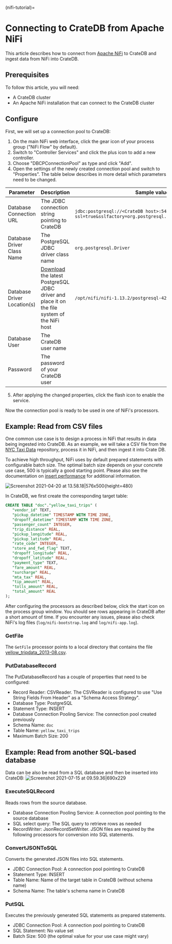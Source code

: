 (nifi-tutorial)=
# Connecting to CrateDB from Apache NiFi

This article describes how to connect from [Apache NiFi](http://nifi.apache.org) to CrateDB and ingest data from NiFi into CrateDB.

## Prerequisites
To follow this article, you will need:
* A CrateDB cluster
* An Apache NiFi installation that can connect to the CrateDB cluster

## Configure
First, we will set up a connection pool to CrateDB:
  1. On the main NiFi web interface, click the gear icon of your process group ("NiFi Flow" by default).
  2. Switch to "Controller Services" and click the plus icon to add a new controller.
  3. Choose "DBCPConnectionPool" as type and click "Add".
  4. Open the settings of the newly created connection pool and switch to "Properties". The table below describes in more detail which parameters need to be changed.

| Parameter                  | Description                                                                                                                                      | Sample value                                                                                            |
| -------------------------- | ------------------------------------------------------------------------------------------------------------------------------------------------ | ------------------------------------------------------------------------------------------------------- |
| Database Connection URL    | The JDBC connection string pointing to CrateDB                                                                                                  | `jdbc:postgresql://<CrateDB host>:5432/doc?ssl=true&sslfactory=org.postgresql.ssl.NonValidatingFactory` |
| Database Driver Class Name | The PostgreSQL JDBC driver class name                                                                                                            | `org.postgresql.Driver`                                                                                 |
| Database Driver Location(s)| [Download](https://jdbc.postgresql.org/download/) the latest PostgreSQL JDBC driver and place it on the file system of the NiFi host | `/opt/nifi/nifi-1.13.2/postgresql-42.2.23.jar`                                                          |
| Database User              | The CrateDB user name                                                                                                                            |                                                                                                         |
| Password                   | The password of your CrateDB user                                                                                                           |                                                                                                         |

  5. After applying the changed properties, click the flash icon to enable the service.

Now the connection pool is ready to be used in one of NiFi's processors.

## Example: Read from CSV files
One common use case is to design a process in NiFi that results in data being ingested into CrateDB. As an example, we will take a CSV file from the [NYC Taxi Data](https://github.com/toddwschneider/nyc-taxi-data) repository, process it in NiFi, and then ingest it into Crate DB.

To achieve high throughput, NiFi uses by default prepared statements with configurable batch size. The optimal batch size depends on your concrete use case, 500 is typically a good starting point. Please also see the documentation on [insert performance](https://crate.io/docs/crate/howtos/en/latest/performance/inserts/index.html) for additional information.

![Screenshot 2021-04-20 at 13.58.18|576x500](https://us1.discourse-cdn.com/flex020/uploads/crate/original/1X/474e6e5a44eb5df4928599e23b3ca2a00392b56f.png){height=480} 

In CrateDB, we first create the corresponding target table:

```sql
CREATE TABLE "doc"."yellow_taxi_trips" (
   "vendor_id" TEXT,
   "pickup_datetime" TIMESTAMP WITH TIME ZONE,
   "dropoff_datetime" TIMESTAMP WITH TIME ZONE,
   "passenger_count" INTEGER,
   "trip_distance" REAL,
   "pickup_longitude" REAL,
   "pickup_latitude" REAL,
   "rate_code" INTEGER,
   "store_and_fwd_flag" TEXT,
   "dropoff_longitude" REAL,
   "dropoff_latitude" REAL,
   "payment_type" TEXT,
   "fare_amount" REAL,
   "surcharge" REAL,
   "mta_tax" REAL,
   "tip_amount" REAL,
   "tolls_amount" REAL,
   "total_amount" REAL
);
```

After configuring the processors as described below, click the start icon on the process group window. You should see rows appearing in CrateDB after a short amount of time. If you encounter any issues, please also check NiFi's log files (`log/nifi-bootstrap.log` and `log/nifi-app.log`).

### GetFile
The `GetFile` processor points to a local directory that contains the file [yellow_tripdata_2013-08.csv](https://s3.amazonaws.com/nyc-tlc/trip+data/yellow_tripdata_2013-08.csv).

### PutDatabaseRecord
The PutDatabaseRecord has a couple of properties that need to be configured:
* Record Reader: CSVReader. The CSVReader is configured to use "Use String Fields From Header" as a "Schema Access Strategy".
* Database Type: PostgreSQL
* Statement Type: INSERT
* Database Connection Pooling Service: The connection pool created previously
* Schema Name: `doc`
* Table Name: `yellow_taxi_trips`
* Maximum Batch Size: 200

## Example: Read from another SQL-based database
Data can be also be read from a SQL database and then be inserted into CrateDB:
![Screenshot 2021-07-15 at 09.59.36|690x229](https://us1.discourse-cdn.com/flex020/uploads/crate/original/1X/ee51baa35eddf540838d7d784cb433a1e16e1b02.png)
### ExecuteSQLRecord
Reads rows from the source database.
* Database Connection Pooling Service: A connection pool pointing to the source database
* SQL select query: The SQL query to retrieve rows as needed
* RecordWriter: JsonRecordSetWriter. JSON files are required by the following processors for conversion into SQL statements.

### ConvertJSONToSQL
Converts the generated JSON files into SQL statements.
* JDBC Connection Pool: A connection pool pointing to CrateDB
* Statement Type: INSERT
* Table Name: Name of the target table in CrateDB (without schema name)
* Schema Name: The table's schema name in CrateDB

### PutSQL
Executes the previously generated SQL statements as prepared statements.
* JDBC Connection Pool: A connection pool pointing to CrateDB
* SQL Statement: No value set
* Batch Size: 500 (the optimal value for your use case might vary)
